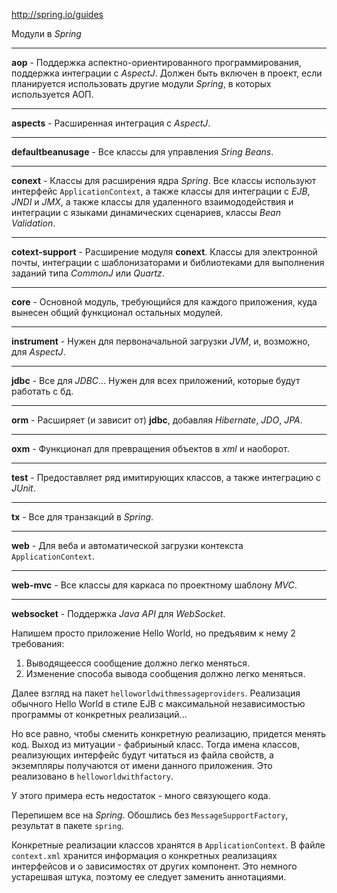 http://spring.io/guides

Модули в *Spring*

---

**aop** - Поддержка аспектно-ориентированного программирования, поддержка интеграции с *AspectJ*. Должен быть включен в
проект, если планируется использовать другие модули *Spring*, в которых используется АОП.

---

**aspects** - Расширенная интеграция с *AspectJ*. 

---
**defaultbeanusage** - Все классы для управления *Sring Beans*. 

---

**conext** - Классы для расширения ядра *Spring*. Все классы используют интерфейс `ApplicationContext`, а также классы 
для интеграции с *EJB*, *JNDI* и *JMX*, а также классы для удаленного взаимододействия и интеграции с языками 
динамических сценариев, классы *Bean Validation*.

---

**cotext-support** - Расширение модуля **conext**. Классы для электронной почты, интеграции с шаблонизаторами и 
библиотеками для выполнения заданий типа _CommonJ_ или _Quartz_.

---

**core** - Основной модуль, требующийся для каждого приложения, куда вынесен общий функционал остальных модулей.

---

**instrument** - Нужен для первоначальной загрузки _JVM_, и, возможно, для _AspectJ_.

---

**jdbc** - Все для _JDBC_... Нужен для всех приложений, которые будут работать с бд.

---

**orm** - Расширяет (и зависит от) **jdbc**, добавляя _Hibernate_, _JDO_, _JPA_.

---

**oxm** - Функционал для превращения объектов в _xml_ и наоборот.

---

**test** - Предоставляет ряд имитирующих классов, а также интеграцию с _JUnit_.

---

**tx** - Все для транзакций в _Spring_.

---

**web** - Для веба и автоматической загрузки контекста `ApplicationContext`.

---

**web-mvc** - Все классы для каркаса по проектному шаблону _MVC_.

---

**websocket** - Поддержка _Java API_ для _WebSocket_.

Напишем просто приложение Hello World, но предъявим к нему 2 требования:
1. Выводящеесся сообщение должно легко меняться.
2. Изменение способа вывода сообщения должно легко меняться. 

Далее взгляд на пакет `helloworldwithmessageproviders`. Реализация обычного Hello World в стиле EJB с максимальной 
независимостью программы от конкретных реализаций...

Но все равно, чтобы сменить конкретную реализацию, придется менять код. Выход из митуации - фабриыный класс. Тогда 
имена классов, реализующих  интерфейс будут читаться из файла свойств, а экземпляры получаются от имени данного 
приложения. Это реализовано в `helloworldwithfactory`.

У этого примера есть недостаток - много связующего кода. 

Перепишем все на _Spring_. Обошлись без `MessageSupportFactory`, результат в пакете `spring`. 

Конкретные реализации классов хранятся в `ApplicationContext`. В файле `context.xml` хранится информация о конкретных 
реализациях интерфейсов и о зависимостях от других компонент. Это немного устарешвая штука, поэтому ее следует заменить 
аннотациями. 
